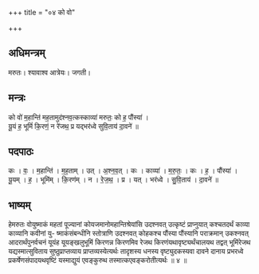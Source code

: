 +++
title = "०४ को वो"

+++
## अधिमन्त्रम्
मरुतः। श्यावाश्व आत्रेयः। जगती।

## मन्त्रः
को वो॑ म॒हान्ति॑ मह॒तामुद॑श्नव॒त्कस्काव्या॑ मरुतः॒ को ह॒ पौंस्या॑ ।  
यू॒यं ह॒ भूमिं॑ कि॒रणं॒ न रे॑जथ॒ प्र यद्भर॑ध्वे सुवि॒ताय॑ दा॒वने॑ ॥

## पदपाठः
कः । वः॒ । म॒हान्ति॑ । म॒ह॒ताम् । उत् । अ॒श्न॒व॒त् । कः । काव्या॑ । म॒रु॒तः॒ । कः । ह॒ । पौंस्या॑ ।  
यू॒यम् । ह॒ । भूमि॑म् । कि॒रण॑म् । न । रे॒ज॒थ॒ । प्र । यत् । भर॑ध्वे । सु॒वि॒ताय॑ । दा॒वने॑ ॥

## भाष्यम्
हेमरुतः वोयुष्माकं महतां पूज्यानां कोयजमानोमहान्तिश्रेयांसि उदश्नवत् उत्कृष्टं प्राप्नुयात् कश्चतदर्थं काव्या काव्यानि कवीनां यु- ष्माकंसंबन्धीनि स्तोत्राणि उदश्नवत् कोहकश्च पौंस्या पौंस्यानि पराक्रमान् उकश्नवत् आदरार्थंपुनर्वचनं यूयंह यूयङ्खलुभूमिं किरणन्न किरणमिव रेजथ किरणंयथावृष्ट्यर्थंचालयथ तद्वत् भूमिंरेजथ यद्यस्मात्सुविताय सुष्ठुप्राप्तव्याय प्राप्तव्यस्येत्यर्थः तादृशस्य धनस्य वृष्ट्युदकस्यवा दावने दानाय प्रभरध्वे प्रकर्षेणसंपादयथवृष्टिं यस्माद्युयं एवङ्कुरुथ तस्मात्कएवङ्करोतीत्यर्थः ॥ ४ ॥